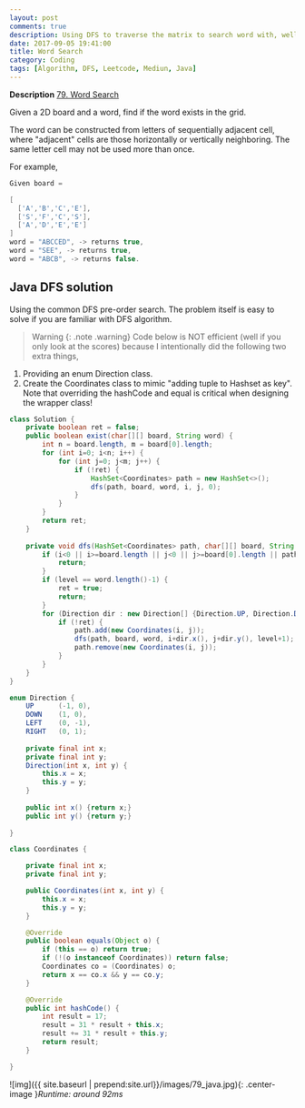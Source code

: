 ```yaml
---
layout: post
comments: true
description: Using DFS to traverse the matrix to search word with, well, better Java coding style :-)
date: 2017-09-05 19:41:00
title: Word Search
category: Coding
tags: [Algorithm, DFS, Leetcode, Mediun, Java]
---
```


**Description**
[79. Word Search](https://leetcode.com/problems/word-search/description/)


Given a 2D board and a word, find if the word exists in the grid.

The word can be constructed from letters of sequentially adjacent cell, where "adjacent" cells are those horizontally or vertically neighboring. The same letter cell may not be used more than once.

For example,
```java
Given board =

[
  ['A','B','C','E'],
  ['S','F','C','S'],
  ['A','D','E','E']
]
word = "ABCCED", -> returns true,
word = "SEE", -> returns true,
word = "ABCB", -> returns false.
```



## Java DFS solution
Using the common DFS pre-order search.
The problem itself is easy to solve if you are familiar with DFS algorithm.
>Warning
{: .note .warning}
Code below is NOT efficient (well if you only look at the scores) because I intentionally did the following two extra things,

1. Providing an enum Direction class.
2. Create the Coordinates class to mimic "adding tuple to Hashset as key". Note that overriding the hashCode and equal is critical when designing the wrapper class!

```java
class Solution {
    private boolean ret = false;
    public boolean exist(char[][] board, String word) {
        int n = board.length, m = board[0].length;
        for (int i=0; i<n; i++) {
            for (int j=0; j<m; j++) {
                if (!ret) {
                    HashSet<Coordinates> path = new HashSet<>();
                    dfs(path, board, word, i, j, 0);
                }
            }
        }
        return ret;
    }
    
    private void dfs(HashSet<Coordinates> path, char[][] board, String word, int i, int j, int level) {
        if (i<0 || i>=board.length || j<0 || j>=board[0].length || path.contains(new Coordinates(i, j)) || board[i][j]!=word.charAt(level)) {
            return;
        }    
        if (level == word.length()-1) {
            ret = true;
            return;
        }
        for (Direction dir : new Direction[] {Direction.UP, Direction.DOWN, Direction.LEFT, Direction.RIGHT}) {
            if (!ret) {
                path.add(new Coordinates(i, j));
                dfs(path, board, word, i+dir.x(), j+dir.y(), level+1);
                path.remove(new Coordinates(i, j));
            }
        }
    }
}

enum Direction {
    UP      (-1, 0),
    DOWN    (1, 0),
    LEFT    (0, -1),   
    RIGHT   (0, 1);
    
    private final int x;
    private final int y;
    Direction(int x, int y) {
        this.x = x;
        this.y = y;
    }
    
    public int x() {return x;}
    public int y() {return y;}
    
}

class Coordinates {

    private final int x;
    private final int y;

    public Coordinates(int x, int y) {
        this.x = x;
        this.y = y;
    }

    @Override
    public boolean equals(Object o) {
        if (this == o) return true;
        if (!(o instanceof Coordinates)) return false;
        Coordinates co = (Coordinates) o;
        return x == co.x && y == co.y;
    }

    @Override
    public int hashCode() {
        int result = 17;
        result = 31 * result + this.x;
        result += 31 * result + this.y;
        return result;
    }

}
```

![img]({{ site.baseurl | prepend:site.url}}/images/79_java.jpg){: .center-image }*Runtime: around 92ms*


